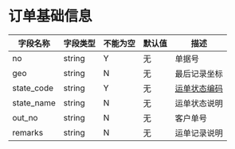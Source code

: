 
# 订单基础信息

| 字段名称     | 字段类型 | 不能为空 | 默认值 | 描述                                     |
| ------------ | -------- | -------- | ------ | ---------------------------------------- |
| no           | string   | Y        | 无     | 单据号                                   |
| geo          | string   | N        | 无     | 最后记录坐标                             |
| state_code   | string   | Y        | 无     | [运单状态编码](enums.md?id=order_status) |
| state_name   | string   | N        | 无     | 运单状态说明                             |
| out_no       | string   | N        | 无     | 客户单号                                 |
| remarks      | string   | N        | 无     | 运单记录说明                             |

